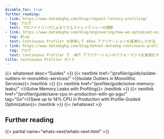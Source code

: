 ```yaml
---
disable_toc: true
further_reading:
- link: https://www.datadoghq.com/blog/request-latency-profiling/
  tag: ブログ
  text: プロファイリングによるリクエストレイテンシーの理解
- link: https://www.datadoghq.com/blog/engineering/how-we-optimized-our-akka-application-using-datadogs-continuous-profiler/
  tag: Blog
  text: Continuous Profiler を使用して Akka アプリケーションを最適化した方法
- link: https://www.datadoghq.com/blog/dotnet-datadog-continuous-profiler/
  tag: ブログ
  text: Continuous Profiler で .NET アプリケーションのパフォーマンスを最適化する
title: Continuous Profiler ガイド
---
```



{{< whatsnext desc="Guides" >}}
    {{< nextlink href="/profiler/guide/isolate-outliers-in-monolithic-services/" >}}Isolate Outliers in Monolithic Services{{< /nextlink >}}
    {{< nextlink href="/profiler/guide/solve-memory-leaks/" >}}Solve Memory Leaks with Profiling{{< /nextlink >}}
    {{< nextlink href="/profiler/guide/save-cpu-in-production-with-go-pgo/" tag="Go">}}Save up to 14% CPU in Production with Profile-Guided Optimization{{< /nextlink >}}
{{< /whatsnext >}}

## Further reading

{{< partial name="whats-next/whats-next.html" >}}